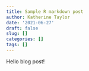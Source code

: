 ```yaml
---
title: Sample R markdown post
author: Katherine Taylor
date: '2021-06-27'
draft: false
slug: []
categories: []
tags: []
---
```


Hello blog post!
